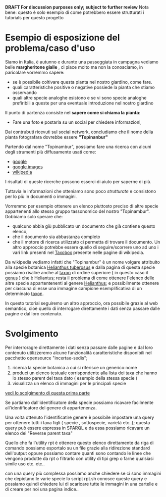 **DRAFT For discussion purposes only; subject to further review**
Nota bene: questo è solo esempio di come potrebbero essere strutturati i tutorials per questo progetto 

# Esempio di esposizione del problema/caso d'uso 
Siamo in Italia, è autunno e durante una passeggiata in campagna vediamo belle **margheritone gialle** , 
ci piace molto ma non la conosciamo, in paricolare vorremmo sapere:
  - se è possibile coltivare questa pianta nel nostro giardino, come fare. 
  - quali caratteristiche positive o negative possiede la pianta che stiamo osservando
  - quali altre specie analoghe esistono e se vi sono specie analoghe prefiribili a queste per una eventuale introduzione nel nostro giardino

Il punto di partenza consiste nel **sapere come si chiama la pianta**:  
- Fare una foto e postarla su un social per chiedere informazioni, 

Dai contrubuti ricevuti sul social network, concludiamo che il nome della pianta fotografara dovrebbe essere **"Topinanbur"**

Partendo dal nome "Topinambur",  possiamo fare una ricerca con alcuni degli strumenti più diffusamente usati come: 
- [google](https://www.google.com/search?q=topinambur)
- [google images](https://www.google.it/search?q=topinambur&source=lnms&tbm=isch&sa=X&ved=0ahUKEwjqge3O-_jPAhWLPxoKHaruBoEQ_AUICCgB&biw=576&bih=798&dpr=2) 
- [wikipedia](https://it.wikipedia.org/wiki/Helianthus_tuberosus) 

I risultati di queste ricerche possono esserci di aiuto per saperne di più. 

Tuttavia le informazioni che otteniamo sono poco *strutturate* e consistono per lo più in documenti o immagini. 

Vorremmo per esempio ottenere un elenco piuttosto preciso di altre specie appartenenti allo stesso gruppo tassonomico del nostro "Topinambur".
Dobbiamo solo sperare che: 
- qualcuno abbia giù pubblicato un documento che già contiene questo elenco, 
- che il documento sia abbastanza completo 
-  che il motore di ricerca utilizzato ci permetta di trovare il documento. 
Un altro approccio potrebbe essere quello di seguire/scorrere uno ad uno i vari link presenti nel [Taxobox](https://en.wikipedia.org/wiki/Template:Taxobox) presente nelle pagine di wikipedia.    

Da wikipedia vediamo infatti che "Topinambur" è un nome volgare attribuito alla specie botanica [Helianthus tuberosus](https://it.wikipedia.org/wiki/Helianthus_tuberosus)
e dalla pagina di questa specie possiamo risalire anche al [taxon](https://it.wikipedia.org/wiki/Taxon) di ordine superiore ( in questo caso il [genus](https://it.wikipedia.org/wiki/Genere_(tassonomia)) ) che è Heliantus; resta il problema di come ottenere l'elenco delle altre specie appartentenenti al genere [Helianthus](https://it.wikipedia.org/wiki/Helianthus); e possibilmente ottenere per ciascuna di esse una immagine campione esemplificativa di un determinato [taxon](https://it.wikipedia.org/wiki/Taxon).

In questo tutorial seguiremo un altro approccio, ora possibile grazie al web semantico, cioè quello di interrogare direttamente i dati senza passare dalle pagine e dal loro contenuto.

# Svolgimento
Per interroragre direttamente i dati senza passare dalle pagine e dal loro contenuto utilizzeremo
alcune funzionalità caratteristiche disponibili nel pacchetto opensource "incertae-sedis";

1) ricerca la specie botanica a cui si riferisce un generico nome
2) produci un elenco testuale corrispondente alla lista dei taxa che hanno lo stesso parent del taxa dato ( esempio della stessa specie )
3) visualizza un elenco di immagini per le principali specie    

[vedi lo scolgimento di questa prima parte ](./it-rpt-p1.it.md)


Se partiamo dall'identificatore della specie possiamo ricavare facilmente
all'identificatore del genere di appartenenza.

Una volta ottenuto l'identificatire genere è possibile impostare una query per
ottenere tutti i taxa figli ( specie , sottospecie, varietà etc..);
questa query può essere espressa in SPARQL
e da essa possiamo ricavare un elenco dei "Reverse parent taxa"  

Quello che fa l'utility rpt è ottenere questo elenco direttamente da riga di comando
possiamo esportalo su un file grazie alla ridirezione standard dell'output
oppure possiamo contare quanti sono contando le linee che vengono prodotte da rpt
o filtrarlo con utility di tipi grep o farne qualsiasi simile uso etc. etc..  


con una query più complessa possiamo anche chiedere se ci sono immagini che depictano le varie specie
lo script rpt.sh conosce queste query e possiamo quindi chiedere lui di scaricare tutte le
immagini in una cartelle e di creare per noi una pagina indice..
